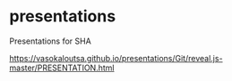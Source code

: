 # presentations
Presentations for SHA

https://vasokaloutsa.github.io/presentations/Git/reveal.js-master/PRESENTATION.html
